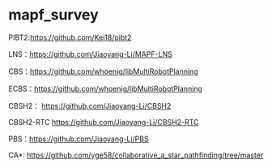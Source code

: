 # mapf_survey

PIBT2:https://github.com/Kei18/pibt2

LNS：https://github.com/Jiaoyang-Li/MAPF-LNS

CBS：https://github.com/whoenig/libMultiRobotPlanning

ECBS：https://github.com/whoenig/libMultiRobotPlanning

CBSH2： https://github.com/Jiaoyang-Li/CBSH2

CBSH2-RTC https://github.com/Jiaoyang-Li/CBSH2-RTC

PBS：https://github.com/Jiaoyang-Li/PBS

CA*: https://github.com/yge58/collaborative_a_star_pathfinding/tree/master
